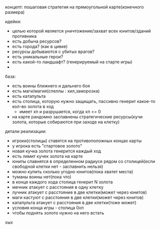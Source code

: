 
концепт: пошаговая стратегия на прямоугольной карте(конечного размера) 



идейки:
- целью которой является уничтожение/захват всех юнитов/зданий противника
- есть добыча ресурсов?
- есть города? (как в цивке)
- ресурсы добываются с убитых врагов?
- есть уникальные герои?
- есть какой-то ландшафт? (генерируемый на старте игры)
-

база:
- есть воины ближнего и дальнего боя
- есть маги/магия(спеллы : хил,заморозка)
- есть катапульта
- есть столица, которую нужно защищать, пассивно генерит какое-то кол-во золота в ход
  - имеет хп и разрушается, когда хп <= 0
- на карте рандомно заспавнены стратегические ресурсы(кучи золота, которые собираются при заходе на клетку)

детали реализации:
- игроки(столицы) ставятся на противоположных концах карты
- у игрока есть "стартовое золото"
- новая кучка золота генерится каждый ход
- есть лимит кучек золота на карте
- юниты спавнятся в определенном радиусе рядом со столицей(если свободной клетки нет - заспавнить нельзя)
- можно купить сколько угодно юнитов(пока хватет места)
- туманы воины нет(пока что)
- в конце каждого хода столица генерит N золота
- мечник атакует с расстояния в одну клетку
- лучник атакует с расстояние в две клетки(может через юнитов)
- маги кастуют с расстояния в две клетки(может через юнитов)
- катапульта атакует с расстояния в две клетки(тоже может)
- условия конца игры - столица 0хп
- чтобы поднять золото нужно на него встать

хых
